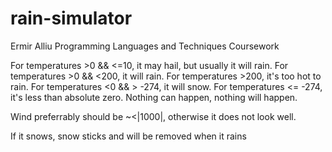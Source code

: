# rain-simulator

Ermir Alliu Programming Languages and Techniques Coursework

For temperatures >0 && <=10, it may hail, but usually it will rain. For temperatures >0 && <200, it will rain. For temperatures >200, it's too hot to rain. For temperatures <0 && > -274, it will snow. For temperatures <= -274, it's less than absolute zero. Nothing can happen, nothing will happen.

Wind preferrably should be ~<|1000|, otherwise it does not look well.

If it snows, snow sticks and will be removed when it rains
